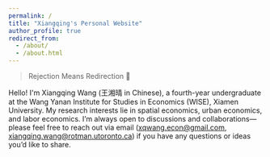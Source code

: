 ```yaml
---
permalink: /
title: "Xiangqing's Personal Website"
author_profile: true
redirect_from: 
  - /about/
  - /about.html
---
```


> Rejection Means Redirection 🌌

Hello! I'm Xiangqing Wang (王湘晴 in Chinese), a fourth-year undergraduate at the Wang Yanan Institute for Studies in Economics (WISE), Xiamen University. My research interests lie in spatial economics, urban economics, and labor economics. I’m always open to discussions and collaborations—please feel free to reach out via email ([xqwang.econ@gmail.com](mailto:xqwang.econ@gmail.com), [xiangqing.wang@rotman.utoronto.ca](mailto:xiangqing.wang@rotman.utoronto.ca)) if you have any questions or ideas you’d like to share.
